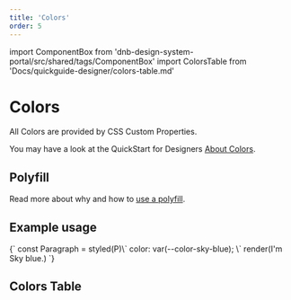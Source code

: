 ```yaml
---
title: 'Colors'
order: 5
---
```


import ComponentBox from 'dnb-design-system-portal/src/shared/tags/ComponentBox'
import ColorsTable from 'Docs/quickguide-designer/colors-table.md'

# Colors

All Colors are provided by CSS Custom Properties.

You may have a look at the QuickStart for Designers [About Colors](/quickguide-designer/colors).

## Polyfill

Read more about why and how to [use a polyfill](/uilib/usage/customisation/styling/polyfill).

## Example usage

<ComponentBox hideCode useRender>
{`
const Paragraph = styled(P)\`
  color: var(--color-sky-blue);
\`
render(<Paragraph>I'm Sky blue.</Paragraph>)
`}
</ComponentBox>

## Colors Table

<ColorsTable />
